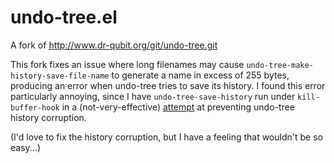 # undo-tree.el
A fork of http://www.dr-qubit.org/git/undo-tree.git

This fork fixes an issue where long filenames may cause
`undo-tree-make-history-save-file-name` to generate a name in excess of 255
bytes, producing an error when undo-tree tries to save its history. I found
this error particularly annoying, since I have `undo-tree-save-history` run
under `kill-buffer-hook` in a (not-very-effective)
[attempt](https://github.com/syl20bnr/spacemacs/issues/774#issuecomment-194527210)
at preventing undo-tree history corruption.

(I'd love to fix the history corruption, but I have a feeling that wouldn't be
so easy...)
